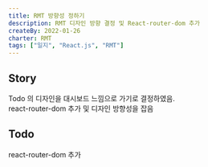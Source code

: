 ```yaml
---
title: RMT 방향성 정하기
description: RMT 디자인 방향 결정 및 React-router-dom 추가
createBy: 2022-01-26
charter: RMT
tags: ["일지", "React.js", "RMT"]
---
```


## Story

Todo 의 디자인을 대시보드 느낌으로 가기로 결정하였음.  
react-router-dom 추가 및 디자인 방향성을 잡음

## Todo

react-router-dom 추가
